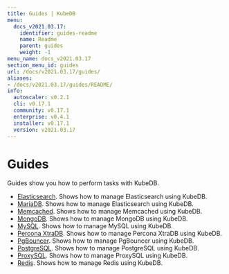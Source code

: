 ```yaml
---
title: Guides | KubeDB
menu:
  docs_v2021.03.17:
    identifier: guides-readme
    name: Readme
    parent: guides
    weight: -1
menu_name: docs_v2021.03.17
section_menu_id: guides
url: /docs/v2021.03.17/guides/
aliases:
- /docs/v2021.03.17/guides/README/
info:
  autoscaler: v0.2.1
  cli: v0.17.1
  community: v0.17.1
  enterprise: v0.4.1
  installer: v0.17.1
  version: v2021.03.17
---
```


# Guides

Guides show you how to perform tasks with KubeDB.

- [Elasticsearch](/docs/v2021.03.17/guides/elasticsearch/README). Shows how to manage Elasticsearch using KubeDB.
- [MariaDB](/docs/v2021.03.17/guides/mariadb). Shows how to manage Elasticsearch using KubeDB.
- [Memcached](/docs/v2021.03.17/guides/memcached/README). Shows how to manage Memcached using KubeDB.
- [MongoDB](/docs/v2021.03.17/guides/mongodb/README). Shows how to manage MongoDB using KubeDB.
- [MySQL](/docs/v2021.03.17/guides/mysql/README). Shows how to manage MySQL using KubeDB.
- [Percona XtraDB](/docs/v2021.03.17/guides/percona-xtradb/README). Shows how to manage Percona XtraDB using KubeDB.
- [PgBouncer](/docs/v2021.03.17/guides/pgbouncer/README). Shows how to manage PgBouncer using KubeDB.
- [PostgreSQL](/docs/v2021.03.17/guides/postgres/README). Shows how to manage PostgreSQL using KubeDB.
- [ProxySQL](/docs/v2021.03.17/guides/proxysql/README). Shows how to manage ProxySQL using KubeDB.
- [Redis](/docs/v2021.03.17/guides/redis/README). Shows how to manage Redis using KubeDB.
